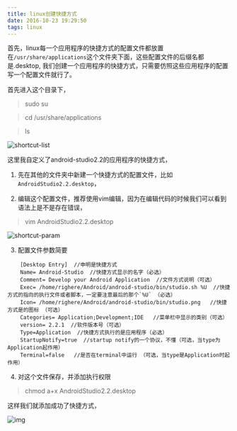 ```yaml
---
title: linux创建快捷方式
date: 2016-10-23 19:29:50
tags: linux
---
```


首先，linux每一个应用程序的快捷方式的配置文件都放置在`/usr/share/applications`这个文件夹下面，这些配置文件的后缀名都是.desktop,
我们创建一个应用程序的快捷方式，只需要仿照这些应用程序的配置写一个配置文件就行了。

<!--more-->

首先进入这个目录下，

> sudo su

> cd /usr/share/applications

> ls

![shortcut-list](http://of6x0sb2r.bkt.clouddn.com/linux-link.png "linux下面的快捷方式")

这里我自定义了android-studio2.2的应用程序的快捷方式，

1. 先在其他的文件夹中新建一个快捷方式的配置文件，比如`AndroidStudio2.2.desktop`，

2. 编辑这个配置文件，推荐使用vim编辑，因为在编辑代码的时候我们可以看到语法上是不是存在错误，
> vim AndroidStudio2.2.desktop

![shortcut-param](http://of6x0sb2r.bkt.clouddn.com/linuxlink_param.png "快捷方式配置")

3. 配置文件参数简要

```
    [Desktop Entry]  //申明是快捷方式
    Name= Android-Studio  //快捷方式显示的名字（必选）
    Comment= Develop your Android Application  //文件方式说明（可选）
    Exec= /home/righere/Android/android-studio/bin/studio.sh %U  //快捷方式的指向的执行文件或者脚本，一定要注意最后的那个`%U` （必选）
    Icon= /home/righere/Android/android-studio/bin/studio.png   //快捷方式是的图标 （可选）
    Categories= Application;Development;IDE   //菜单栏中显示的类别（可选）
    version= 2.2.1  //软件版本号（可选）
    Type=Application  //快捷方式执行的是应用程序（必选）
    StartupNotify=true  //startup notify的一个协议，不懂（可选，当type为Application起作用）
    Terminal=false   //是否在terminal中运行 （可选，当type是Application时起作用）
```

4. 对这个文件保存，并添加执行权限

> chmod a+x AndroidStudio2.2.desktop

这样我们就添加成功了快捷方式，

![img](http://of6x0sb2r.bkt.clouddn.com/shortcut.png "系统快捷方式")